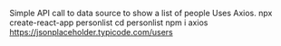 Simple API call to data source to show a list of people
Uses Axios.
npx create-react-app personlist
cd personlist
npm i axios
https://jsonplaceholder.typicode.com/users
